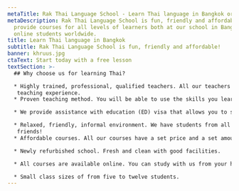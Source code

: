 ```yaml
---
metaTitle: Rak Thai Language School - Learn Thai language in Bangkok or Online
metaDescription: Rak Thai Language School is fun, friendly and affordable! We
  provide courses for all levels of learners both at our school in Bangkok or
  online students worldwide.
title: Learn Thai language in Bangkok
subtitle: Rak Thai Language School is fun, friendly and affordable!
banner: khruus.jpg
ctaText: Start today with a free lesson
textSection: >-
  ## Why choose us for learning Thai? 

  * Highly trained, professional, qualified teachers. All our teachers are university educated and have many years of 
   teaching experience.
  * Proven teaching method. You will be able to use the skills you learn immediately in everyday life.

  * We provide assistance with education (ED) visa that allows you to stay in Thailand for up to 14 months.

  * Relaxed, friendly, informal environment. We have students from all over the world; you will make some great new 
   friends!
  * Affordable courses. All our courses have a set price and a set amount of study hours.

  * Newly refurbished school. Fresh and clean with good facilities.

  * All courses are available online. You can study with us from your home couch!

  * Small class sizes of from five to twelve students.
---
```


